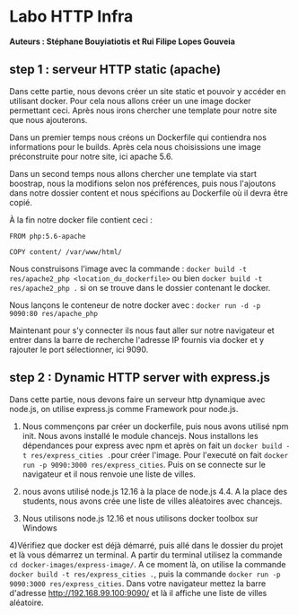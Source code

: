 # Labo HTTP Infra 

**Auteurs : Stéphane Bouyiatiotis et Rui Filipe Lopes Gouveia**

## step 1 : serveur HTTP static (apache)

Dans cette partie, nous devons créer un site static et pouvoir y accéder en utilisant docker. Pour cela nous allons créer un une image docker permettant ceci. Après nous irons chercher une template pour notre site que nous ajouterons.

Dans un premier temps nous créons un Dockerfile qui contiendra nos informations pour le builds. Après cela nous choisissions une image préconstruite pour notre site, ici apache 5.6.


Dans un second temps nous allons chercher une template via start boostrap, nous la modifions selon nos préférences, puis nous l'ajoutons dans notre dossier content et nous spécifions au Dockerfile où il devra être copié.

À la fin notre docker file contient ceci :

```
FROM php:5.6-apache

COPY content/ /var/www/html/
```

Nous construisons l'image avec la commande :
`docker build -t res/apache2_php <location_du_dockerfile>`
ou bien
`docker build -t res/apache2_php .`
si on se trouve dans le dossier contenant le docker.

Nous lançons le conteneur de notre docker avec :
`docker run -d -p 9090:80 res/apache_php`

Maintenant pour s'y connecter ils nous faut aller sur notre navigateur et entrer dans la barre de recherche l'adresse IP fournis via docker et y rajouter le port sélectionner, ici 9090.

## step 2 : Dynamic HTTP server with express.js

Dans cette partie, nous devons faire un serveur http dynamique avec node.js, on utilise express.js comme Framework pour node.js.

1) Nous commençons par créer un dockerfile, puis nous avons utilisé npm init.  Nous avons installé le module chancejs. Nous installons les dépendances pour express avec npm et après on fait un `docker build -t res/express_cities .`pour créer l'image. Pour l'executé on fait `docker run -p 9090:3000 res/express_cities`. Puis on se connecte sur le navigateur et il nous renvoie une liste de villes.

2) nous avons utilisé node.js 12.16 à la place de node.js 4.4. A la place des students, nous avons crée une liste de villes aléatoires avec chancejs.

3)  Nous utilisons node.js 12.16 et nous utilisons docker toolbox sur Windows

4)Vérifiez que docker est déjà démarré, puis allé dans le dossier du projet et là vous démarrez un terminal. A partir du terminal utilisez la commande `cd docker-images/express-image/`. A ce moment là, on utilise la commande `docker build -t res/express_cities .`, puis la commande `docker run -p 9090:3000 res/express_cities`. Dans votre navigateur mettez la barre d'adresse http://192.168.99.100:9090/ et là il affiche une liste de villes aléatoire.
